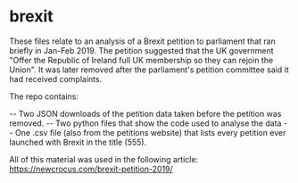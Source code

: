 # brexit

These files relate to an analysis of a Brexit petition to parliament that ran briefly in Jan-Feb 2019. The petition suggested that the UK government "Offer the Republic of Ireland full UK membership so they can rejoin the Union". It was later removed after the parliament's petition committee said it had received complaints.

The repo contains:

-- Two JSON downloads of the petition data taken before the petition was removed.
-- Two python files that show the code used to analyse the data
-- One .csv file (also from the petitions website) that lists every petition ever launched with Brexit in the title (555).

All of this material was used in the following article: https://newcrocus.com/brexit-petition-2019/
